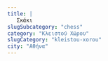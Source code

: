 ```yaml
---
title: |
   Σκάκι
slugSubcategory: "chess"
category: "Κλειστού Χώρου"
slugCategory: "kleistou-xorou"
city: "Αθήνα"
---
```


